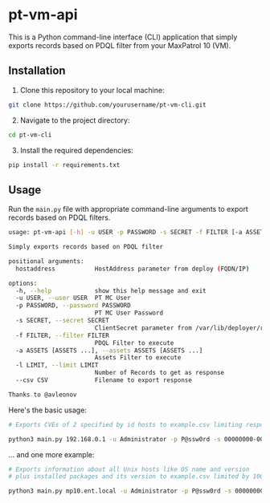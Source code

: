 # pt-vm-api

This is a Python command-line interface (CLI) application that simply exports records based on PDQL filter from your MaxPatrol 10 (VM).

## Installation

1. Clone this repository to your local machine:

```bash
git clone https://github.com/yourusername/pt-vm-cli.git
```

2. Navigate to the project directory:

```bash
cd pt-vm-cli
```

3. Install the required dependencies:

```bash
pip install -r requirements.txt
```

## Usage

Run the `main.py` file with appropriate command-line arguments to export records based on PDQL filters. 

```bash
usage: pt-vm-api [-h] -u USER -p PASSWORD -s SECRET -f FILTER [-a ASSETS [ASSETS ...]] [-l LIMIT] [--csv CSV] hostaddress

Simply exports records based on PDQL filter

positional arguments:
  hostaddress           HostAddress parameter from deploy (FQDN/IP)

options:
  -h, --help            show this help message and exit
  -u USER, --user USER  PT MC User
  -p PASSWORD, --password PASSWORD
                        PT MC User Password
  -s SECRET, --secret SECRET
                        ClientSecret parameter from /var/lib/deployer/role_instances/core*/params.yaml
  -f FILTER, --filter FILTER
                        PDQL Filter to execute
  -a ASSETS [ASSETS ...], --assets ASSETS [ASSETS ...]
                        Assets Filter to execute
  -l LIMIT, --limit LIMIT
                        Number of Records to get as response
  --csv CSV             Filename to export response

Thanks to @avleonov
```

Here's the basic usage:

```bash
# Exports CVEs of 2 specified by id hosts to example.csv limiting response to 10000 rows

python3 main.py 192.168.0.1 -u Administrator -p P@ssw0rd -s 00000000-0000-0000-0000-000000000000 -f 'select(@Host, Host.@Vulners.CVEs.Item) | sort(@Host ASC)' -l 10000 -a 00000000-0000-0001-0000-000000000001 00000000-0000-0001-0000-000000000002 --csv example.csv
```
... and one more example: 

```bash
# Exports information about all Unix hosts like OS name and version 
# plus installed packages and its version to example.csv limited by 10000 records in response

python3 main.py mp10.ent.local -u Administrator -p P@ssw0rd -s 00000000-0000-0000-0000-000000000000 -f 'select(@UnixHost, UnixHost.OsName, UnixHost.OsVersion, UnixHost.Packages.Name, UnixHost.Packages.Version) | sort(@UnixHost ASC)' --csv example.csv -l 10000
```
